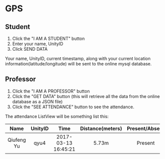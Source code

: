 # GPS

## Student
1. Click the "I AM A STUDENT" button
2. Enter your name, UnityID
3. Click SEND DATA

Your name, UnityID, current timestamp, along with your current location information(latitude/longitude) will be sent to the online mysql database.

## Professor
1. Click the "I AM A PROFESSOR" button
2. Click the "GET DATA" button (this will retrieve all the data from the online database as a JSON file)
3. Click the "SEE ATTENDANCE" button to see the attendance.

The attendance ListView will be something list this:

|    Name    | UnityID |         Time        | Distance(meters) | Present/Absent |
|:----------:|:-------:|:-------------------:|:----------------:|:--------------:|
| Qiufeng Yu |   qyu4  | 2017-03-13 16:45:21 |       5.73m      |     Present    |

